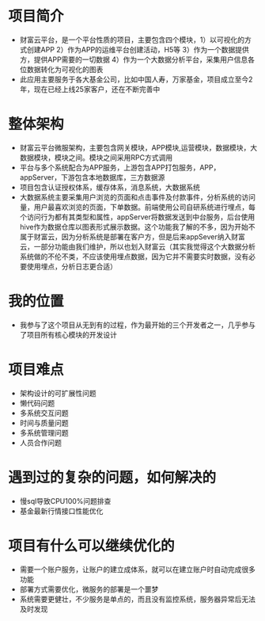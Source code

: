 # 项目简介
+ 财富云平台，是一个平台性质的项目，主要包含四个模块，1）以可视化的方式创建APP 2）作为APP的运维平台创建活动，H5等 3）作为一个数据提供方，提供APP需要的一切数据 4）作为一个大数据分析平台，采集用户信息各位数据转化为可视化的图表
+ 此应用主要服务于各大基金公司，比如中国人寿，万家基金，项目成立至今2年，现在已经上线25家客户，还在不断完善中

# 整体架构
+ 财富云平台微服架构，主要包含网关模块，APP模块,运营模块，数据模块，大数据模块，模块之间。模块之间采用RPC方式调用
+ 平台与多个系统配合为APP服务，上游包含APP打包服务，APP，appServer，下游包含本地数据库，三方数据源
+ 项目包含认证授权体系，缓存体系，消息系统，大数据系统
+ 大数据系统主要采集用户浏览的页面和点击事件及付款事件，分析系统的访问量，用户最喜欢浏览的页面，下单数据。前端使用公司自研系统进行埋点，每个访问行为都有其类型和属性，appServer将数据发送到中台服务，后台使用hive作为数据仓库以图表形式展示数据。这个功能我了解的不多，因为开始不属于财富云，因为分析系统是部署在客户方，但是后来appSever纳入财富云，一部分功能由我们维护，所以也划入财富云（其实我觉得这个大数据分析系统做的不伦不类，不应该使用埋点数据，因为它并不需要实时数据，没有必要使用埋点，分析日志更合适） 

# 我的位置
+ 我参与了这个项目从无到有的过程，作为最开始的三个开发者之一，几乎参与了项目所有核心模块的开发设计

# 项目难点
+ 架构设计的可扩展性问题
+ 懒代码问题
+ 多系统交互问题
+ 时间与质量问题
+ 多系统管理问题
+ 人员合作问题

# 遇到过的复杂的问题，如何解决的
- 慢sql导致CPU100%问题排查
- 基金最新行情接口性能优化

# 项目有什么可以继续优化的
+ 需要一个账户服务，让账户的建立成体系，就可以在建立账户时自动完成很多功能
+ 部署方式需要优化，微服务的部署是一个噩梦
+ 系统需要更健壮，不少服务是单点的，而且没有监控系统，服务器异常后无法及时发现